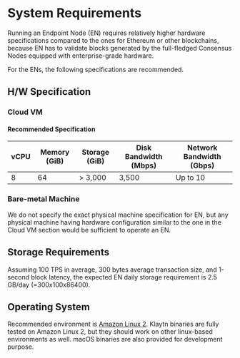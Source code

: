 # System Requirements

Running an Endpoint Node (EN) requires relatively higher hardware specifications compared to the ones for Ethereum or other blockchains, because EN has to validate blocks generated by the full-fledged Consensus Nodes equipped with enterprise-grade hardware.

For the ENs, the following specifications are recommended.

## H/W Specification <a href="#h-w-specification" id="h-w-specification"></a>

### Cloud VM <a href="#cloud-vm" id="cloud-vm"></a>

#### Recommended Specification <a href="#recommended-specification-based-on-aws" id="recommended-specification-based-on-aws"></a>

| vCPU | Memory (GiB) | Storage (GiB) | Disk Bandwidth (Mbps) | Network Bandwidth (Gbps) |
| ---- | ------------ | ------------- | --------------------- | ------------------------ |
| 8    | 64           | > 3,000       | 3,500                 | Up to 10                 |

### Bare-metal Machine <a href="#bare-metal-machine" id="bare-metal-machine"></a>

We do not specify the exact physical machine specification for EN, but any physical machine having hardware configuration similar to the one in the Cloud VM section would be sufficient to operate an EN.

## Storage Requirements <a href="#storage-requirements" id="storage-requirements"></a>

Assuming 100 TPS in average, 300 bytes average transaction size, and 1-second block latency, the expected EN daily storage requirement is 2.5 GB/day (=300x100x86400).

## Operating System <a href="#operating-system" id="operating-system"></a>

Recommended environment is [Amazon Linux 2](https://aws.amazon.com/ko/about-aws/whats-new/2017/12/introducing-amazon-linux-2/). Klaytn binaries are fully tested on Amazon Linux 2, but they should work on other linux-based environments as well. macOS binaries are also provided for development purpose.
